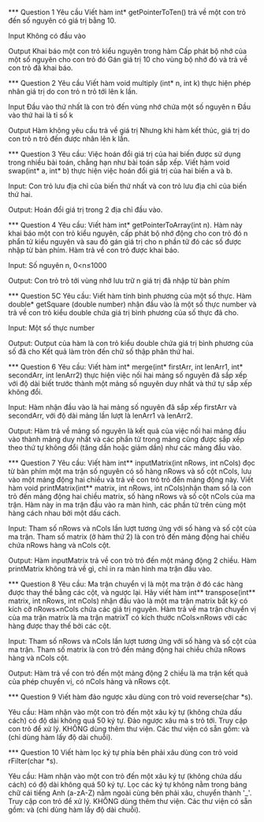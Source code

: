 *** Question 1
Yêu cầu
Viết hàm int* getPointerToTen() trả về một con trỏ đến số nguyên có giá trị bằng 10.

Input
Không có đầu vào

Output
Khai báo một con trỏ kiểu nguyên trong hàm
Cấp phát bộ nhớ của một số nguyên cho con trỏ đó
Gán giá trị 10 cho vùng bộ nhớ đó và trả về con trỏ đã khai báo.

*** Question 2
Yêu cầu
Viết hàm void multiply (int* n, int k) thực hiện phép nhân giá trị do con trỏ n trỏ tới lên k lần.

Input
Đầu vào thứ nhất là con trỏ đến vùng nhớ chứa một số nguyên n
Đầu vào thứ hai là tỉ số k

Output
Hàm không yêu cầu trả về giá trị
Nhưng khi hàm kết thúc, giá trị do con trỏ n trỏ đến được nhân lên k lần.

*** Question 3
Yêu cầu:
Việc hoán đổi giá trị của hai biến được sử dụng trong nhiều bài toán, chẳng hạn như bài toán sắp xếp. Viết hàm void swap(int* a, int* b) thực hiện việc hoán đổi giá trị của hai biến a và b. 

Input:
Con trỏ lưu địa chỉ của biến thứ nhất và con trỏ lưu địa chỉ của biến thứ hai.

Output:
Hoán đổi giá trị trong 2 địa chỉ đầu vào.

*** Question 4
Yêu cầu:
Viết hàm int* getPointerToArray(int n). Hàm này khai báo một con trỏ kiểu nguyên, cấp phát bộ nhớ động cho con trỏ đó n phẩn tử kiểu nguyên và sau đó gán giá trị cho n phần tử đó các số được nhập từ bàn phím. Hàm trả về con trỏ được khai báo. 

Input:
Số nguyên  n, 0<n≤1000

Output:
Con trỏ trỏ tới vùng nhớ lưu trữ  n giá trị đã nhập từ bàn phím

*** Question 5C
Yêu cầu:
Viết hàm tính bình phương của một số thực.
Hàm double* getSquare (double number) nhận đầu vào là một số thực number và trả về con trỏ kiểu double chứa giá trị bình phương của số thực đã cho.

Input:
Một số thực number 

Output:
Output của hàm là con trỏ kiểu double chứa giá trị bình phương của số đã cho
Kết quả làm tròn đến chữ số thập phân thứ hai.

*** Question 6
Yêu cầu:
Viết hàm int* merge(int* firstArr, int lenArr1, int* secondArr, int lenArr2) thực hiện việc nối hai mảng số nguyên đã sắp xếp với độ dài biết trước thành một mảng số nguyên duy nhất và thứ tự sắp xếp không đổi.

Input:
Hàm nhận đầu vào là hai mảng số nguyên đã sắp xếp firstArr và secondArr, với độ dài mảng lần lượt là lenArr1 và lenArr2.

Output:
Hàm trả về mảng số nguyên là kết quả của việc nối hai mảng đầu vào thành mảng duy nhất và các phần tử trong mảng cũng được sắp xếp theo thứ tự không đổi (tăng dần hoặc giảm dần) như các mảng đầu vào.

*** Question 7
Yêu cầu:
Viết hàm int** inputMatrix(int nRows, int nCols) đọc từ bàn phím một ma trận số nguyên có số hàng nRows và số cột nCols, lưu vào một mảng động hai chiều và trả về con trỏ trỏ đến mảng động này.
Viết hàm void printMatrix(int** matrix, int nRows, int nCols)nhận tham số là con trỏ đến mảng động hai chiều matrix, số hàng nRows và số cột nCols của ma trận. Hàm này in ma trận đầu vào ra màn hình, các phần tử trên cùng một hàng cách nhau bởi một dấu cách.

Input:
Tham số nRows và nCols lần lượt tương ứng với số hàng và số cột của ma trận.
Tham số matrix (ở hàm thứ 2) là con trỏ đến mảng động hai chiều chứa nRows hàng và nCols cột.

Output:
Hàm inputMatrix trả về con trỏ trỏ đến một mảng động 2 chiều.
Hàm printMatrix không trả về gì, chỉ in ra màn hình ma trận đầu vào.

*** Question 8
Yêu cầu:
Ma trận chuyển vị là một ma trận ở đó các hàng được thay thế bằng các cột, và ngược lại.
Hãy viết hàm int** transpose(int** matrix, int nRows, int nCols) nhận đầu vào là một ma trận matrix bất kỳ có kích cỡ nRows×nCols chứa các giá trị nguyên.
Hàm trả về ma trận chuyển vị của ma trận matrix là ma trận matrixT có kích thước nCols×nRows với các hàng được thay thế bởi các cột.

Input:
Tham số nRows và nCols lần lượt tương ứng với số hàng và số cột của ma trận.
Tham số matrix là con trỏ đến mảng động hai chiều chứa nRows hàng và nCols cột.

Output:
Hàm trả về con trỏ đến một mảng động 2 chiều là ma trận kết quả của phép chuyển vị, có nCols hàng và nRows cột.

*** Question 9
Viết hàm đảo ngược xâu dùng con trỏ void reverse(char *s).

Yêu cầu:
 Hàm nhận vào một con trỏ đến một xâu ký tự (không chứa dấu cách) có độ dài không quá 50 ký tự.
 Đảo ngược xâu mà s trỏ tới.
 Truy cập con trỏ để xử lý.
 KHÔNG dùng thêm thư viện. Các thư viện có sẵn gồm: <iostream> và <cstring> (chỉ dùng hàm lấy độ dài chuỗi).

 *** Question 10
Viết hàm lọc ký tự phía bên phải xâu dùng con trỏ void rFilter(char *s).

Yêu cầu:
Hàm nhận vào một con trỏ đến một xâu ký tự (không chứa dấu cách) có độ dài không quá 50 ký tự.
Lọc các ký tự không nằm trong bảng chữ cái tiếng Anh (a-zA-Z) nằm ngoài cùng bên phải xâu, chuyển thành '_'.
Truy cập con trỏ để xử lý.
KHÔNG dùng thêm thư viện. Các thư viện có sẵn gồm: <iostream> và <cstring> (chỉ dùng hàm lấy độ dài chuỗi).